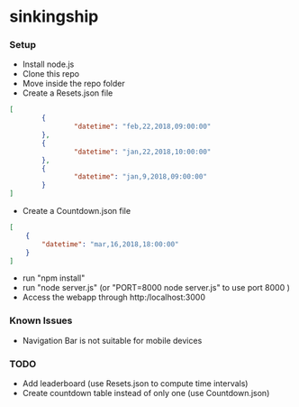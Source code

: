 # sinkingship

### Setup

- Install node.js
- Clone this repo
- Move inside the repo folder
- Create a Resets.json file
```json
[
        {
                "datetime": "feb,22,2018,09:00:00"
        },
        {
                "datetime": "jan,22,2018,10:00:00"
        },
        {
                "datetime": "jan,9,2018,09:00:00"
        }
]

```
- Create a Countdown.json file
```json
[
    {
        "datetime": "mar,16,2018,18:00:00"
    }
]
```
- run "npm install"
- run "node server.js" (or "PORT=8000 node server.js" to use port 8000 )
- Access the webapp through http:/localhost:3000

### Known Issues

- Navigation Bar is not suitable for mobile devices

### TODO

- Add leaderboard (use Resets.json to compute time intervals)
- Create countdown table instead of only one (use Countdown.json)
